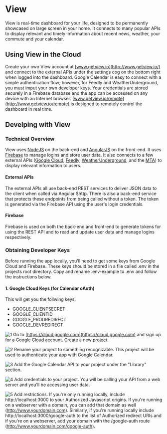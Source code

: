 # View
View is real-time dashboard for your life, designed to be permanently showcased on large screen in your home. It connects to many popular APIs to display relevant and timely information about recent news, weather, your commute and your calendar.

## Using View in the Cloud
Create your own View account at [www.getview.io](http://www.getview.io/) and connect to the external APIs under the settings cog on the bottom right when logged into the dashboard. Google Calendar is easy to connect with a simple authentication flow; however, for Feedly and WeatherUnderground, you must imput your own developer keys. Your credentials are stored securely in a Firebase database and the app can be accessed on any device with an Internet browser. [www.getview.io/remote](http://www.getview.io/remote) is designed to remotely control the dashboard in real time.

## Develping with View
### Technical Overview
View uses [NodeJS](https://nodejs.org/en/) on the back-end and [AngularJS](https://angularjs.org/) on the front-end. It uses [Firebase](https://firebase.google.com) to manage logins and store user data. It also connects to a few external APIs ([Google Cloud](https://cloud.google.com), [Feedly](http://www.feedly.com), [WeatherUnderground](https://www.wunderground.com/), and the [MTA](http://web.mta.info/developers/)) to display relevant information to users.

#### External APIs
The external APIs all use back-end REST services to deliver JSON data to the client when called via Angular $http. There is also a back-end service that protects these endpoints from being called without a token. The token is generated via the Firebase API using the user's login credentials. 

#### Firebase
Firebase is used on both the back-end and front-end to generate tokens for using the REST API and to read and update user data and manage logins respectively.

### Obtaining Developer Keys
Before running the app locally, you'll need to get some keys from Google Cloud and Firebase. These keys should be stored in a file called .env in the projects root directory. Copy and rename .env-example to .env and follow the instructions below.

#### 1. Google Cloud Keys (for Calendar oAuth)
This will get you the follwing keys:
* GOOGLE_CLIENTSECRET
* GOOGLE_CLIENTID
* GOOGLE_PRODREDIRECT
* GOOGLE_DEVREDIRECT

![1](https://raw.githubusercontent.com/iamnickvolpe/view/master/documentation-images/View%20Documentation-01.png)
Go to [https://cloud.google.com](https://cloud.google.com) and sign up for a Google Cloud account. Create a new project.

![2](https://raw.githubusercontent.com/iamnickvolpe/view/master/documentation-images/View%20Documentation-02.png)
Rename your project to something recognizable. This project will be used to authenticate your app with Google Calendar.

![3](https://raw.githubusercontent.com/iamnickvolpe/view/master/documentation-images/View%20Documentation-04.png)
Add the Google Calendar API to your project under the "Library" section.

![4](https://raw.githubusercontent.com/iamnickvolpe/view/master/documentation-images/View%20Documentation-07.png)
Add credentials to your project. You will be calling your API from a web server and you'll be accessing user data.

![5](https://raw.githubusercontent.com/iamnickvolpe/view/master/documentation-images/View%20Documentation-08.png)
Add restrictions. If you're only running locally, include http://localhost:3000 to your Authorized Javascript origins. If you're running on a webserver with a domain, you can add that domain as well (http://www.yourdomain.com). Similarly, if you're running locally include http://localhost:3000/google-auth to the list of Authorized redirect URIs and if you're on a webserver, add your domain with the /google-auth route (http://www.yourdomain.com/google-auth).
